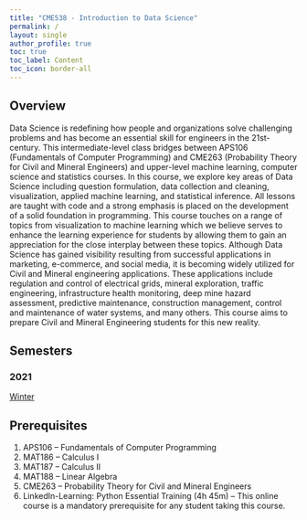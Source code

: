 ```yaml
---
title: "CME538 - Introduction to Data Science"
permalink: /
layout: single
author_profile: true
toc: true
toc_label: Content
toc_icon: border-all
---
```


## Overview
Data Science is redefining how people and organizations solve challenging problems and has become an essential skill for 
engineers in the 21st-century. This intermediate-level class bridges between APS106 (Fundamentals of Computer 
Programming) and CME263 (Probability Theory for Civil and Mineral Engineers) and upper-level machine learning, 
computer science and statistics courses. In this course, we explore key areas of Data Science including question 
formulation, data collection and cleaning, visualization, applied machine learning, and statistical inference. 
All lessons are taught with code and a strong emphasis is placed on the development of a solid foundation in 
programming. This course touches on a range of topics from visualization to machine learning which we believe serves 
to enhance the learning experience for students by allowing them to gain an appreciation for the close interplay 
between these topics. Although Data Science has gained visibility resulting from successful applications in marketing, 
e-commerce, and social media, it is becoming widely utilized for Civil and Mineral engineering applications. These 
applications include regulation and control of electrical grids, mineral exploration, traffic engineering, 
infrastructure health monitoring, deep mine hazard assessment, predictive maintenance, construction management, control 
and maintenance of water systems, and many others. This course aims to prepare Civil and Mineral Engineering students 
for this new reality.

## Semesters
### 2021
[Winter]()


## Prerequisites
1.	APS106 – Fundamentals of Computer Programming
2.	MAT186 – Calculus I
3.	MAT187 – Calculus II
4.	MAT188 – Linear Algebra
5.	CME263 – Probability Theory for Civil and Mineral Engineers
6.	LinkedIn-Learning: Python Essential Training (4h 45m) – This online course is a mandatory prerequisite for any 
student taking this course.
